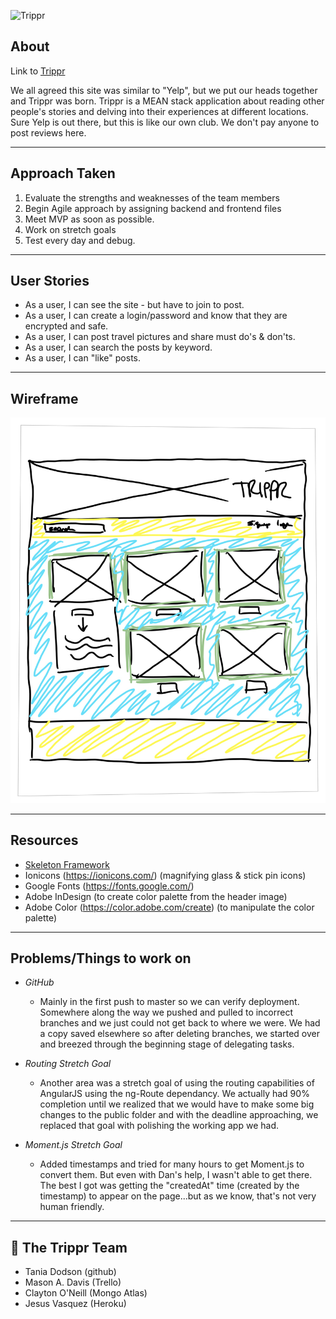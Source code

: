 ![Trippr](https://i.imgur.com/sPqTjYh.png)

## About
Link to [Trippr](https://tripprga.herokuapp.com/)

We all agreed this site was similar to "Yelp", but we put our heads together and Trippr was born.  Trippr is a MEAN stack application about reading other people's stories and delving into their experiences at different locations.  Sure Yelp is out there, but this is like our own club.  We don't pay anyone to post reviews here.

----
## Approach Taken
1. Evaluate the strengths and weaknesses of the team members
2. Begin Agile approach by assigning backend and frontend files
3. Meet MVP as soon as possible.
3. Work on stretch goals
4. Test every day and debug.

----
## User Stories
* As a user, I can see the site - but have to join to post.
* As a user, I can create a login/password and know that they are encrypted and safe.
* As a user, I can post travel pictures and share must do's & don'ts.
* As a user, I can search the posts by keyword.
* As a user, I can "like" posts.

----
## Wireframe

![alt text](/public/images/IMG_3208.jpg)

----
## Resources

 *	[Skeleton Framework](https://getskeleton.com)
 * Ionicons (https://ionicons.com/) (magnifying glass & stick pin icons)
 * Google Fonts (https://fonts.google.com/)
 * Adobe InDesign (to create color palette from the header image)
 * Adobe Color (https://color.adobe.com/create) (to manipulate the color palette)

----
## Problems/Things to work on
* *GitHub*
  * Mainly in the first push to master so we can verify deployment.  Somewhere along the way we pushed and pulled to incorrect branches and we just could not get back to where we were.  We had a copy saved elsewhere so after deleting branches, we started over and breezed through the beginning stage of delegating tasks.

* *Routing Stretch Goal*
  * Another area was a stretch goal of using the routing capabilities of AngularJS using the ng-Route dependancy.  We actually had 90% completion until we realized that we would have to make some big changes to the public folder and with the deadline approaching, we replaced that goal with polishing the working app we had.
  
* *Moment.js Stretch Goal*
  * Added timestamps and tried for many hours to get Moment.js to convert them. But even with Dan's help, I wasn't able to get there. The best I got was getting the "createdAt" time (created by the timestamp) to appear on the page...but as we know, that's not very human friendly.

----
## :star2: The Trippr Team
* Tania Dodson (github)
* Mason A. Davis (Trello)
* Clayton O'Neill (Mongo Atlas)
* Jesus Vasquez (Heroku)
